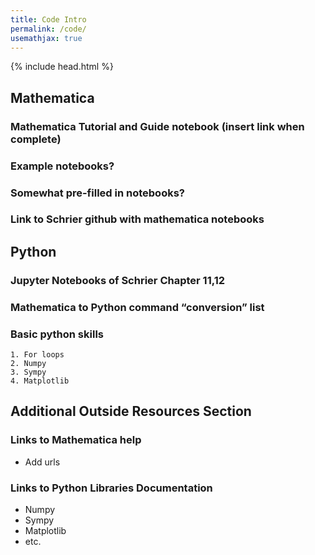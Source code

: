 ```yaml
---
title: Code Intro
permalink: /code/
usemathjax: true
---
```

{% include head.html %}

## Mathematica  
### Mathematica Tutorial and Guide notebook (insert link when complete)
### Example notebooks?
### Somewhat pre-filled in notebooks?
### Link to Schrier github with mathematica notebooks



## Python
### Jupyter Notebooks of Schrier Chapter 11,12
### Mathematica to Python command “conversion” list
### Basic python skills
    1. For loops
    2. Numpy
    3. Sympy
    4. Matplotlib


## Additional Outside Resources Section
### Links to Mathematica help
  - Add urls
### Links to Python Libraries Documentation
  - Numpy
  - Sympy
  - Matplotlib
  - etc.
